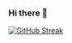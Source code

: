 ### Hi there 👋

<!--
**Dryg1214/Dryg1214** is a ✨ _special_ ✨ repository because its `README.md` (this file) appears on your GitHub profile.

Here are some ideas to get you started:

- 🔭 I’m currently working on ...
- 🌱 I’m currently learning ...
- 👯 I’m looking to collaborate on ...
- 🤔 I’m looking for help with ...
- 💬 Ask me about ...
- 📫 How to reach me: ...
- 😄 Pronouns: ...
- ⚡ Fun fact: ...
-->



[![GitHub Streak](https://github-readme-streak-stats.herokuapp.com?user=Dryg1214&theme=dark&hide_border=%D0%BB%D0%BE%D0%B6%D0%BD%D1%8B%D0%B9&date_format=%5BY%20%5DM%20j&hide_current_streak=true&hide_longest_streak=true)](https://git.io/streak-stats)

<!--
[![Top Langs](https://github-readme-stats.vercel.app/api/top-langs/?username=Dryg1214&size_weight=0.5&count_weight=0.5)](https://github.com/anuraghazra/github-readme-stats)
-->
